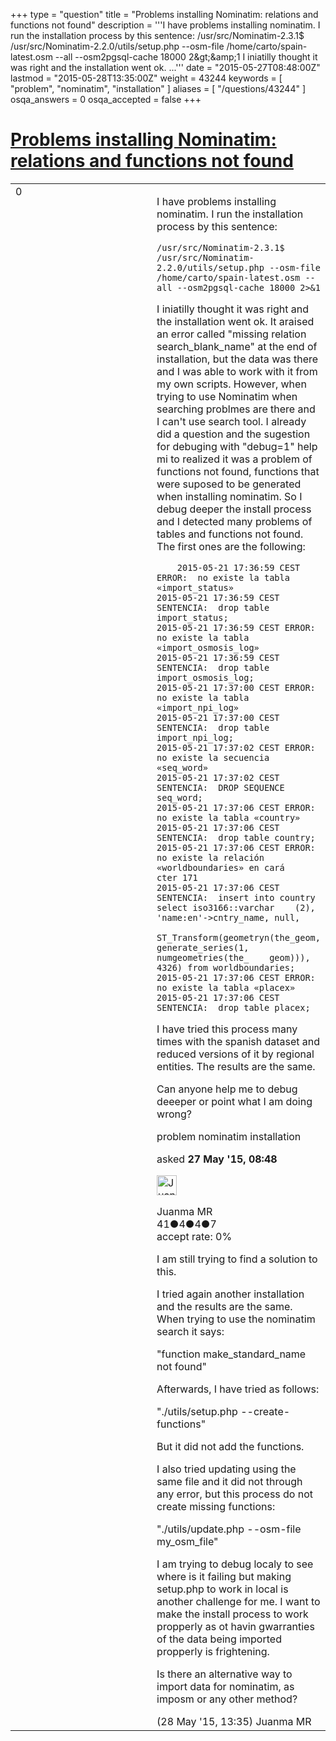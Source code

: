 +++
type = "question"
title = "Problems installing Nominatim: relations and functions not found"
description = '''I have problems installing nominatim. I run the installation process by this sentence: /usr/src/Nominatim-2.3.1$ /usr/src/Nominatim-2.2.0/utils/setup.php --osm-file /home/carto/spain-latest.osm --all --osm2pgsql-cache 18000 2&amp;gt;&amp;amp;1  I iniatilly thought it was right and the installation went ok. ...'''
date = "2015-05-27T08:48:00Z"
lastmod = "2015-05-28T13:35:00Z"
weight = 43244
keywords = [ "problem", "nominatim", "installation" ]
aliases = [ "/questions/43244" ]
osqa_answers = 0
osqa_accepted = false
+++

<div class="headNormal">

# [Problems installing Nominatim: relations and functions not found](/questions/43244/problems-installing-nominatim-relations-and-functions-not-found)

</div>

<div id="main-body">

<div id="askform">

<table id="question-table" style="width:100%;">
<colgroup>
<col style="width: 50%" />
<col style="width: 50%" />
</colgroup>
<tbody>
<tr>
<td style="width: 30px; vertical-align: top"><div class="vote-buttons">
<span id="post-43244-upvote" class="ajax-command post-vote up" rel="nofollow" title="I like this post (click again to cancel)"> </span>
<div id="post-43244-score" class="post-score" title="current number of votes">
0
</div>
<span id="post-43244-downvote" class="ajax-command post-vote down" rel="nofollow" title="I dont like this post (click again to cancel)"> </span> <span id="favorite-mark" class="ajax-command favorite-mark" rel="nofollow" title="mark/unmark this question as favorite (click again to cancel)"> </span>
<div id="favorite-count" class="favorite-count">
&#10;</div>
</div></td>
<td><div id="item-right">
<div class="question-body">
<p>I have problems installing nominatim. I run the installation process by this sentence:</p>
<pre><code>/usr/src/Nominatim-2.3.1$ /usr/src/Nominatim-2.2.0/utils/setup.php --osm-file /home/carto/spain-latest.osm --all --osm2pgsql-cache 18000 2&gt;&amp;1</code></pre>
<p>I iniatilly thought it was right and the installation went ok. It araised an error called "missing relation search_blank_name" at the end of installation, but the data was there and I was able to work with it from my own scripts. However, when trying to use Nominatim when searching problmes are there and I can't use search tool. I already did a question and the sugestion for debuging with "debug=1" help mi to realized it was a problem of functions not found, functions that were suposed to be generated when installing nominatim. So I debug deeper the install process and I detected many problems of tables and functions not found. The first ones are the following:</p>
<pre><code>    2015-05-21 17:36:59 CEST ERROR:  no existe la tabla «import_status»
2015-05-21 17:36:59 CEST SENTENCIA:  drop table import_status;
2015-05-21 17:36:59 CEST ERROR:  no existe la tabla «import_osmosis_log»
2015-05-21 17:36:59 CEST SENTENCIA:  drop table import_osmosis_log;
2015-05-21 17:37:00 CEST ERROR:  no existe la tabla «import_npi_log»
2015-05-21 17:37:00 CEST SENTENCIA:  drop table import_npi_log;
2015-05-21 17:37:02 CEST ERROR:  no existe la secuencia «seq_word»
2015-05-21 17:37:02 CEST SENTENCIA:  DROP SEQUENCE seq_word;
2015-05-21 17:37:06 CEST ERROR:  no existe la tabla «country»
2015-05-21 17:37:06 CEST SENTENCIA:  drop table country;
2015-05-21 17:37:06 CEST ERROR:  no existe la relación «worldboundaries» en cará    cter 171
2015-05-21 17:37:06 CEST SENTENCIA:  insert into country select iso3166::varchar    (2), &#39;name:en&#39;-&gt;cntry_name, null,
          ST_Transform(geometryn(the_geom, generate_series(1, numgeometries(the_    geom))), 4326) from worldboundaries;
2015-05-21 17:37:06 CEST ERROR:  no existe la tabla «placex»
2015-05-21 17:37:06 CEST SENTENCIA:  drop table placex;</code></pre>
<p>I have tried this process many times with the spanish dataset and reduced versions of it by regional entities. The results are the same.</p>
<p>Can anyone help me to debug deeeper or point what I am doing wrong?</p>
</div>
<div id="question-tags" class="tags-container tags">
<span class="post-tag tag-link-problem" rel="tag" title="see questions tagged &#39;problem&#39;">problem</span> <span class="post-tag tag-link-nominatim" rel="tag" title="see questions tagged &#39;nominatim&#39;">nominatim</span> <span class="post-tag tag-link-installation" rel="tag" title="see questions tagged &#39;installation&#39;">installation</span>
</div>
<div id="question-controls" class="post-controls">
&#10;</div>
<div class="post-update-info-container">
<div class="post-update-info post-update-info-user">
<p>asked <strong>27 May '15, 08:48</strong></p>
<img src="https://secure.gravatar.com/avatar/8ff71fc907067296fbfac86e637faa50?s=32&amp;d=identicon&amp;r=g" class="gravatar" width="32" height="32" alt="Juanma%20MR&#39;s gravatar image" />
<p><span>Juanma MR</span><br />
<span class="score" title="41 reputation points">41</span><span title="4 badges"><span class="badge1">●</span><span class="badgecount">4</span></span><span title="4 badges"><span class="silver">●</span><span class="badgecount">4</span></span><span title="7 badges"><span class="bronze">●</span><span class="badgecount">7</span></span><br />
<span class="accept_rate" title="Rate of the user&#39;s accepted answers">accept rate:</span> <span title="Juanma MR has no accepted answers">0%</span></p>
</div>
</div>
<div id="comments-container-43244" class="comments-container">
<span id="43280"></span>
<div id="comment-43280" class="comment">
<div id="post-43280-score" class="comment-score">
&#10;</div>
<div class="comment-text">
<p>I am still trying to find a solution to this.</p>
<p>I tried again another installation and the results are the same. When trying to use the nominatim search it says:</p>
<p>"function make_standard_name not found"</p>
<p>Afterwards, I have tried as follows:</p>
<p>"./utils/setup.php --create-functions"</p>
<p>But it did not add the functions.</p>
<p>I also tried updating using the same file and it did not through any error, but this process do not create missing functions:</p>
<p>"./utils/update.php --osm-file my_osm_file"</p>
<p>I am trying to debug localy to see where is it failing but making setup.php to work in local is another challenge for me. I want to make the install process to work propperly as ot havin gwarranties of the data being imported propperly is frightening.</p>
<p>Is there an alternative way to import data for nominatim, as imposm or any other method?</p>
</div>
<div id="comment-43280-info" class="comment-info">
<span class="comment-age">(28 May '15, 13:35)</span> <span class="comment-user userinfo">Juanma MR</span>
</div>
</div>
</div>
<div id="comment-tools-43244" class="comment-tools">
&#10;</div>
<div class="clear">
&#10;</div>
<div id="comment-43244-form-container" class="comment-form-container">
&#10;</div>
<div class="clear">
&#10;</div>
</div></td>
</tr>
</tbody>
</table>

</div>

</div>


